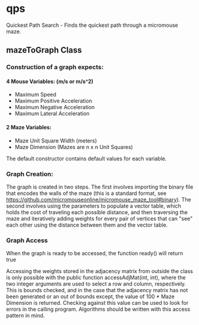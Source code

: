 # qps
Quickest Path Search - Finds the quickest path through a micromouse maze.

## mazeToGraph Class
### Construction of a graph expects:
#### 4 Mouse Variables: (m/s or m/s^2)
* Maximum Speed
* Maximum Positive Acceleration
* Maximum Negative Acceleration
* Maximum Lateral Acceleration
#### 2 Maze Variables:
* Maze Unit Square Width (meters)
* Maze Dimension (Mazes are n x n Unit Squares)

The default constructor contains default values for each variable.

### Graph Creation:
The graph is created in two steps.  The first involves importing the binary file that encodes the walls of the maze (this is a standard format, see https://github.com/micromouseonline/micromouse_maze_tool#binary). The second involves using the parameters to populate a vector table, which holds the cost of traveling each possible distance, and then traversing the maze and iteratively adding weights for every pair of vertices that can "see" each other using the distance between them and the vector table.

### Graph Access
When the graph is ready to be accessed, the function ready() will return true

Accessing the weights stored in the adjacency matrix from outside the class is only possible with the public function accessAdjMat(int, int), where the two integer arguments are used to select a row and column, respectively.  This is bounds checked, and in the case that the adjacency matrix has not been generated or an out of bounds except, the value of 100 * Maze Dimension is returned.  Checking against this value can be used to look for errors in the calling program.  Algorithms should be written with this access pattern in mind.
